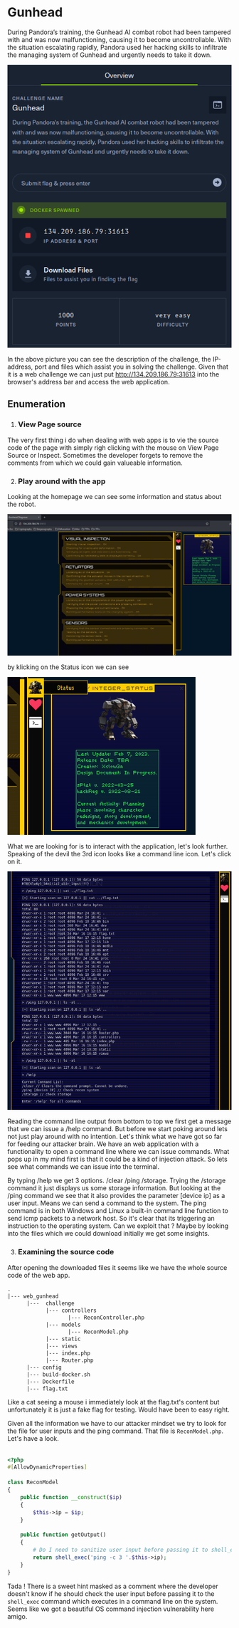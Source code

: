 # Gunhead

During Pandora’s training, the Gunhead AI combat robot had been tampered with and was now malfunctioning, causing it to become uncontrollable. With the situation escalating rapidly, Pandora used her hacking skills to infiltrate the managing system of Gunhead and urgently needs to take it down.

![alt text](connection.png "Title")

In the above picture you can see the description of the challenge, the IP-address, port and files which assist you in solving the challenge.
Given that it is a web challenge we can just put http://134.209.186.79:31613 into the browser's address bar and access the web application. 




## Enumeration

1. ### View Page source

The very first thing i do when dealing with web apps is to vie the source code of the page with simply righ clicking with the mouse on View Page Source or Inspect. Sometimes the developer forgets to remove the comments from which we could gain valueable information.

2. ### Play around with the app
   
Looking at the homepage we can see some information and status about the robot.

![alt text](homepage.png "Title")

by klicking on the Status icon we can see


![alt text](Status.png "Title")

What we are looking for is to interact with the application, let's look further.
Speaking of the devil the 3rd icon looks like a command line icon. Let's click on it.

![alt text](ping.png "Title")

Reading the command line output from bottom to top we first get a message that we can issue a /help command.
But before we start poking around lets not just play around with no intention. Let's think what we have got so far for feeding our attacker brain. We have an web application with a functionality to open a command line where we can issue commands. What pops up in my mind first is that it could be a kind of injection attack. So lets see what commands we can issue into the terminal.

By typing /help we get 3 options. /clear /ping /storage. Trying the /storage command it just displays us some storage information. But looking at the /ping command we see that it also provides the parameter [device ip] as a user input. Means we can send a command to the system. The ping command is in both Windows and Linux a built-in command line function to send icmp packets to a network host. So it's clear that its triggering an instruction to the operating system. Can we exploit that ? Maybe by looking into the files which we could download initially we get some insights.

3. ### Examining the source code
   
After opening the downloaded files it seems like we have the whole source code of the web app. 
```shell
.
|--- web_gunhead
      |---  challenge
            |--- controllers
                   |--- ReconController.php
            |--- models
                   |--- ReconModel.php
            |--- static
            |--- views
            |--- index.php
            |--- Router.php
      |--- config
      |--- build-docker.sh
      |--- Dockerfile
      |--- flag.txt 
```
Like a cat seeing a mouse i immediately look at the flag.txt's content but unfortunately it is just a fake flag for testing. Would have been to easy right.

Given all the information we have to our attacker mindset we try to look for the file for user inputs and the ping command. That file is `ReconModel.php`. Let's have a look.

```php

<?php
#[AllowDynamicProperties]

class ReconModel
{   
    public function __construct($ip)
    {
        $this->ip = $ip;
    }

    public function getOutput()
    {
        # Do I need to sanitize user input before passing it to shell_exec?
        return shell_exec('ping -c 3 '.$this->ip);
    }
}

```

Tada ! There is a sweet hint masked as a comment where the developer doesn't know if he should check the user input before passing it to the `shell_exec` command which executes in a command line on the system. 
Seems like we got a beautiful OS command injection vulnerability here amigo.






